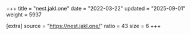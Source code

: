 +++
title = "nest.jakl.one"
date = "2022-03-22"
updated = "2025-09-01"
weight = 5937

[extra]
source = "https://nest.jakl.one/"
ratio = 43
size = 6
+++
